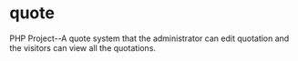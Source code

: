 # quote
PHP Project--A quote system that the administrator can edit quotation and the visitors can view all the quotations.
